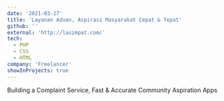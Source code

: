 ```yaml
---
date: '2021-03-27'
title: 'Layanan Aduan, Aspirasi Masyarakat Cepat & Tepat'
github: ''
external: 'http://lasimpat.com/'
tech:
  - PHP
  - CSS
  - HTML
company: 'Freelancer'
showInProjects: true
---
```


Building a Complaint Service, Fast & Accurate Community Aspiration Apps
